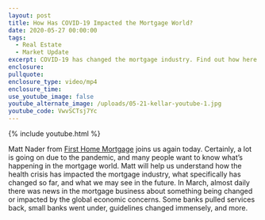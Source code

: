 ```yaml
---
layout: post
title: How Has COVID-19 Impacted the Mortgage World?
date: 2020-05-27 00:00:00
tags:
  - Real Estate
  - Market Update
excerpt: COVID-19 has changed the mortgage industry. Find out how here.
enclosure:
pullquote:
enclosure_type: video/mp4
enclosure_time:
use_youtube_image: false
youtube_alternate_image: /uploads/05-21-kellar-youtube-1.jpg
youtube_code: VwvSCTsj7Yc
---
```


{% include youtube.html %}

Matt Nader from <u><a target="_blank" href="https://firsthome.com/">First Home Mortgage</a></u> joins us again today. Certainly, a lot is going on due to the pandemic, and many people want to know what’s happening in the mortgage world. Matt will help us understand how the health crisis has impacted the mortgage industry, what specifically has changed so far, and what we may see in the future. In March, almost daily there was news in the mortgage business about something being changed or impacted by the global economic concerns. Some banks pulled services back, small banks went under, guidelines changed immensely, and more.